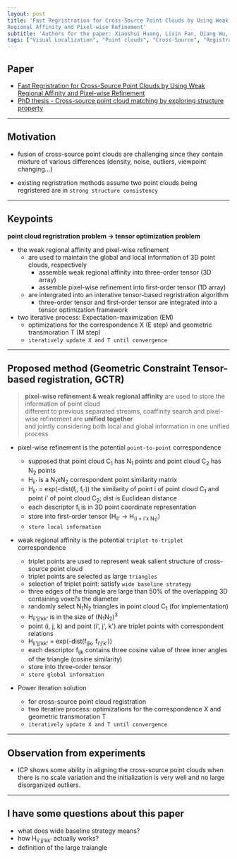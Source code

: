 ```yaml
---
layout: post
title: 'Fast Regristration for Cross-Source Point Clouds by Using Weak
Regional Affinity and Pixel-wise Refinement'
subtitle: 'Authors for the paper: Xiaoshui Huang, Lixin Fan, Qiang Wu, Jian Zhang, Chun Yuan'
tags: ["Visual Localization", "Point clouds", "Cross-Source", "Registration"]
---
```


## Paper
- <a href="https://arxiv.org/abs/1903.04630">Fast Regristration for Cross-Source Point Clouds by Using Weak
Regional Affinity and Pixel-wise Refinement</a>
- <a href="https://opus.lib.uts.edu.au/handle/10453/133195">PhD thesis - Cross-source point cloud matching by exploring structure property</a>

---

## Motivation
- fusion of cross-source point clouds are challenging since they contain mixture of various differences (density, noise, outliers, viewpoint changing...)

- existing regristration methods assume two point clouds being regristered are in
`strong structure consistency`

---

## Keypoints
**point cloud regristration problem &rarr; tensor optimization problem**
- the weak regional affinity and pixel-wise refinement 
  - are used to maintain the global and local information of 3D point clouds, respectively
    - assemble weak regional affinity into three-order tensor (3D array)
    - assemble pixel-wise refinement into first-order tensor (1D array)
  - are intergrated into an interative tensor-based regristration algorithm
    - three-order tensor and first-order tensor are integrated into a tensor optimization framework
- two iterative process: Expectation-maximization (EM)  
  - optimizations for the correspondence X (E step) and geometric transmoration T (M step)
  - `iteratively update X and T until convergence`
  
---

## Proposed method (Geometric Constraint Tensor-based registration, GCTR)
> **pixel-wise refinement &amp; weak regional affinity** are used to store the information of point cloud <br>
> different to previous separated streams, coaffinity search and pixel-wise refinement are **unified together** <br>
> and jointly considering both local and global information in one unified process

- pixel-wise refinement is the potential `point-to-point` correspondence
  - supposed that point cloud C<sub>1</sub> has N<sub>1</sub> points and point cloud C<sub>2</sub> has N<sub>2</sub> points	
  - H<sub>ii'</sub> is a N<sub>1</sub>xN<sub>2</sub> correspondent point similarity matrix
  - H<sub>ii'</sub> = exp(-dist(f<sub>i</sub>, f<sub>i'</sub>)) the similarity of point i of point cloud C<sub>1</sub> and point i' of point cloud C<sub>2</sub>; dist is Euclidean distance
  - each descriptor f<sub>i</sub> is in 3D point coordinate representation
  - store into first-order tensor (H<sub>ii'</sub> &rarr; H<sub>(i + i'x N<sub>1</sub>)</sub>)
  - `store local information` <br>

- weak regional affinity is the potential `triplet-to-triplet` correspondence
  - triplet points are used to represent weak salient structure of cross-source point cloud
  - triplet points are selected as large `triangles`
  - selection of triplet point: satisfy `wide baseline strategy`
  - three edges of the triangle are large than 50% of the overlapping 3D containing voxel’s the diameter
  - randomly select N<sub>1</sub>N<sub>2</sub> triangles in point cloud C<sub>1</sub> (for implementation)
  - H<sub>ii'jj'kk'</sub> is in the size of (N<sub>1</sub>N<sub>2</sub>)<sup>3</sup>
  - point (i, j, k) and point (i', j', k') are triplet points with correspondent relations
  - H<sub>ii'jj'kk'</sub> =  exp(-dist(f<sub>ijk</sub>, f<sub>i'j'k'</sub>))
  - each descriptor f<sub>ijk</sub> contains three cosine value of three inner angles of the triangle (cosine similarity)
  - store into three-order tensor
  - `store global information` <br>
  
- Power iteration solution
  - for cross-source point cloud registration
  - two iterative process: optimizations for the correspondence X and geometric transmoration T
  - `iteratively update X and T until convergence`
  
---

## Observation from experiments
- ICP shows some ability in aligning the cross-source point clouds when there is no scale variation and the initialization is very well and no large disorganized outliers.

---

## I have some questions about this paper
- what does wide baseline strategy means?
- how H<sub>ii'jj'kk'</sub> actually works?
- definition of the large traiangle
  
